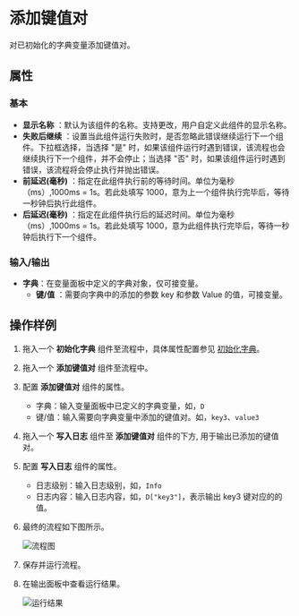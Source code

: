 # 添加键值对

对已初始化的字典变量添加键值对。

## 属性

### 基本

- **显示名称** ：默认为该组件的名称。支持更改，用户自定义此组件的显示名称。
- **失败后继续** ：设置当此组件运行失败时，是否忽略此错误继续运行下一个组件。下拉框选择，当选择 "是" 时，如果该组件运行时遇到错误，该流程也会继续执行下一个组件，并不会停止；当选择 "否" 时，如果该组件运行时遇到错误，该流程将会停止执行并抛出错误。
- **前延迟(毫秒)** ：指定在此组件执行前的等待时间。单位为毫秒（ms）,1000ms = 1s。若此处填写 1000，意为上一个组件执行完毕后，等待一秒钟后执行此组件。
- **后延迟(毫秒)** ：指定在此组件执行后的延迟时间。单位为毫秒（ms）,1000ms = 1s。若此处填写 1000，意为此组件执行完毕后，等待一秒钟后执行下一个组件。

### 输入/输出

- **字典**：在变量面板中定义的字典对象，仅可接变量。
    - **键/值** ：需要向字典中的添加的参数 key 和参数 Value 的值，可接变量。

## 操作样例

1. 拖入一个 **初始化字典** 组件至流程中，具体属性配置参见 [初始化字典](CodeExecuter/../InitializeDictionaryActivity.md)。
2. 拖入一个 **添加键值对** 组件至流程中。
3. 配置 **添加键值对** 组件的属性。

    - 字典：输入变量面板中已定义的字典变量，如，`D`
    - 键/值：输入需要向字典变量中添加的键值对。如，`key3`、`value3`

4. 拖入一个 **写入日志** 组件至 **添加键值对** 组件的下方, 用于输出已添加的键值对。
5. 配置 **写入日志** 组件的属性。

    - 日志级别：输入日志级别，如，`Info`
    - 日志内容：输入日志内容，如，`D["key3"]`，表示输出 key3 键对应的的值。

6. 最终的流程如下图所示。

    ![流程图](https://docimages.blob.core.chinacloudapi.cn/images/Activities/addkeyvalue20210111.png)

7. 保存并运行流程。
8. 在输出面板中查看运行结果。

    ![运行结果](https://docimages.blob.core.chinacloudapi.cn/images/Activities/addkeyvalueresult20210111.png)
